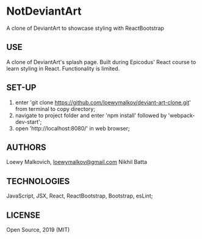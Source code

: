# NotDeviantArt

A clone of DeviantArt to showcase styling with ReactBootstrap

## USE

A clone of DeviantArt's splash page. Built during Epicodus' React course to learn styling in React. Functionality is limited. 

## SET-UP

1. enter 'git clone https://github.com/loewymalkov/deviant-art-clone.git' from terminal to copy directory;
2. navigate to project folder and enter 'npm install' followed by 'webpack-dev-start';
3. open 'http://localhost:8080/' in web browser;

## AUTHORS

Loewy Malkovich, loewymalkov@gmail.com
Nikhil Batta

## TECHNOLOGIES

JavaScript, JSX, React, ReactBootstrap, Bootstrap, esLint;

## LICENSE

Open Source, 2019 (MIT)